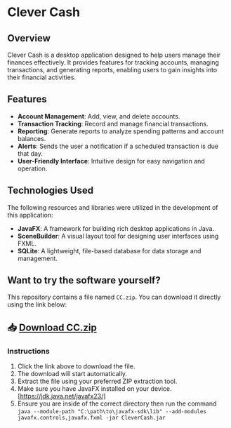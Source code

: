 # Clever Cash

## Overview

Clever Cash is a desktop application designed to help users manage their finances effectively. It provides features for tracking accounts, managing transactions, and generating reports, enabling users to gain insights into their financial activities.

## Features

- **Account Management**: Add, view, and delete accounts.
- **Transaction Tracking**: Record and manage financial transactions.
- **Reporting**: Generate reports to analyze spending patterns and account balances.
- **Alerts**: Sends the user a notification if a scheduled transaction is due that day.
- **User-Friendly Interface**: Intuitive design for easy navigation and operation.

## Technologies Used

The following resources and libraries were utilized in the development of this application:

- **JavaFX**: A framework for building rich desktop applications in Java.
- **SceneBuilder**: A visual layout tool for designing user interfaces using FXML.
- **SQLite**: A lightweight, file-based database for data storage and management.

## Want to try the software yourself?

This repository contains a file named `CC.zip`. You can download it directly using the link below:

## 📥 [Download CC.zip](https://github.com/SeanAminov/dev-01-07/raw/main/CC.zip)

### Instructions
1. Click the link above to download the file.
2. The download will start automatically.
3. Extract the file using your preferred ZIP extraction tool.
4. Make sure you have JavaFX installed on your device. [https://jdk.java.net/javafx23/]
5. Ensure you are inside of the correct directory then run the command `java --module-path "C:\path\to\javafx-sdk\lib" --add-modules javafx.controls,javafx.fxml -jar CleverCash.jar`
